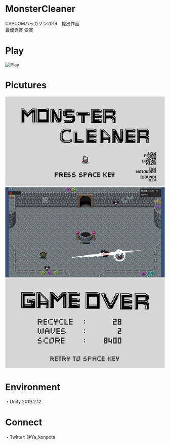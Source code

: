 # MonsterCleaner
CAPCOMハッカソン2019　提出作品  
最優秀賞 受賞

# Play
![Play](https://github.com/Ya-kon/MonsterCleaner/blob/master/Picutures/MonsterCleaner_Movie.gif)

# Picutures
![Title](https://github.com/Ya-kon/MonsterCleaner/blob/master/Picutures/MonsterCleaner_Title.jpg)  
![Play](https://github.com/Ya-kon/MonsterCleaner/blob/master/Picutures/MonsterCleaner_Play.jpg)    
![GameOver](https://github.com/Ya-kon/MonsterCleaner/blob/master/Picutures/MonsterCleaner_GameOver.jpg)  

# Environment
・Unity 2019.2.12
  
# Connect
・Twitter: @Ya_konpota
